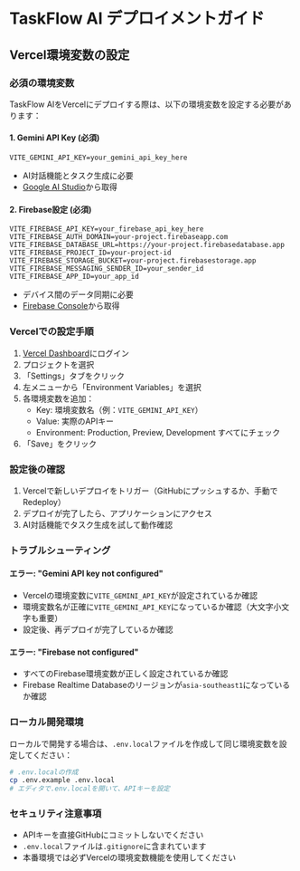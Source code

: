 # TaskFlow AI デプロイメントガイド

## Vercel環境変数の設定

### 必須の環境変数

TaskFlow AIをVercelにデプロイする際は、以下の環境変数を設定する必要があります：

#### 1. Gemini API Key (必須)
```
VITE_GEMINI_API_KEY=your_gemini_api_key_here
```
- AI対話機能とタスク生成に必要
- [Google AI Studio](https://makersuite.google.com/app/apikey)から取得

#### 2. Firebase設定 (必須)
```
VITE_FIREBASE_API_KEY=your_firebase_api_key_here
VITE_FIREBASE_AUTH_DOMAIN=your-project.firebaseapp.com
VITE_FIREBASE_DATABASE_URL=https://your-project.firebasedatabase.app
VITE_FIREBASE_PROJECT_ID=your-project-id
VITE_FIREBASE_STORAGE_BUCKET=your-project.firebasestorage.app
VITE_FIREBASE_MESSAGING_SENDER_ID=your_sender_id
VITE_FIREBASE_APP_ID=your_app_id
```
- デバイス間のデータ同期に必要
- [Firebase Console](https://console.firebase.google.com/)から取得

### Vercelでの設定手順

1. [Vercel Dashboard](https://vercel.com/dashboard)にログイン
2. プロジェクトを選択
3. 「Settings」タブをクリック
4. 左メニューから「Environment Variables」を選択
5. 各環境変数を追加：
   - Key: 環境変数名（例：`VITE_GEMINI_API_KEY`）
   - Value: 実際のAPIキー
   - Environment: Production, Preview, Development すべてにチェック
6. 「Save」をクリック

### 設定後の確認

1. Vercelで新しいデプロイをトリガー（GitHubにプッシュするか、手動でRedeploy）
2. デプロイが完了したら、アプリケーションにアクセス
3. AI対話機能でタスク生成を試して動作確認

### トラブルシューティング

#### エラー: "Gemini API key not configured"
- Vercelの環境変数に`VITE_GEMINI_API_KEY`が設定されているか確認
- 環境変数名が正確に`VITE_GEMINI_API_KEY`になっているか確認（大文字小文字も重要）
- 設定後、再デプロイが完了しているか確認

#### エラー: "Firebase not configured"
- すべてのFirebase環境変数が正しく設定されているか確認
- Firebase Realtime Databaseのリージョンが`asia-southeast1`になっているか確認

### ローカル開発環境

ローカルで開発する場合は、`.env.local`ファイルを作成して同じ環境変数を設定してください：

```bash
# .env.localの作成
cp .env.example .env.local
# エディタで.env.localを開いて、APIキーを設定
```

### セキュリティ注意事項

- APIキーを直接GitHubにコミットしないでください
- `.env.local`ファイルは`.gitignore`に含まれています
- 本番環境では必ずVercelの環境変数機能を使用してください